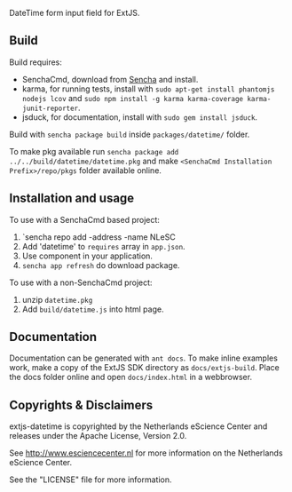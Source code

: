 DateTime form input field for ExtJS.

Build
-----

Build requires:
* SenchaCmd, download from [Sencha](http://www.sencha.com/products/sencha-cmd/download/) and install.
* karma, for running tests, install with `sudo apt-get install phantomjs nodejs lcov` and `sudo npm install -g karma karma-coverage karma-junit-reporter`.
* jsduck, for documentation, install with `sudo gem install jsduck`.

Build with `sencha package build` inside `packages/datetime/` folder.

To make pkg available run `sencha package add ../../build/datetime/datetime.pkg` and make `<SenchaCmd Installation Prefix>/repo/pkgs` folder available online.

Installation and usage
----------------------

To use with a SenchaCmd based project:

1. `sencha repo add -address <to be announced> -name NLeSC
2. Add 'datetime' to `requires` array in `app.json`.
3. Use component in your application.
4. `sencha app refresh` do download package.

To use with a non-SenchaCmd project:

1. unzip `datetime.pkg`
2. Add `build/datetime.js` into html page.

Documentation
-------------

Documentation can be generated with `ant docs`.
To make inline examples work, make a copy of the ExtJS SDK directory as `docs/extjs-build`.
Place the docs folder online and open `docs/index.html` in a webbrowser.

Copyrights & Disclaimers
------------------------

extjs-datetime is copyrighted by the Netherlands eScience Center and releases under
the Apache License, Version 2.0.

See <http://www.esciencecenter.nl> for more information on the Netherlands
eScience Center.

See the "LICENSE" file for more information.
